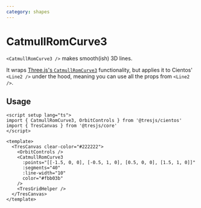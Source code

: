 ```yaml
---
category: shapes
---
```


# CatmullRomCurve3

`<CatmullRomCurve3 />` makes smooth(ish) 3D lines.

It wraps [Three.js's `CatmullRomCurve3`](https://threejs.org/docs/index.html?q=catmu#api/en/extras/curves/CatmullRomCurve3) functionality, but applies it to Cientos' `<Line2 />` under the hood, meaning you can use all the props from `<Line2 />`.

## Usage

```vue:line-numbers demo
<script setup lang="ts">
import { CatmullRomCurve3, OrbitControls } from '@tresjs/cientos'
import { TresCanvas } from '@tresjs/core'
</script>

<template>
  <TresCanvas clear-color="#222222">
    <OrbitControls />
    <CatmullRomCurve3
      :points="[[-1.5, 0, 0], [-0.5, 1, 0], [0.5, 0, 0], [1.5, 1, 0]]"
      :segments="40"
      :line-width="10"
      color="#fbb03b"
    />
    <TresGridHelper />
  </TresCanvas>
</template>
```
